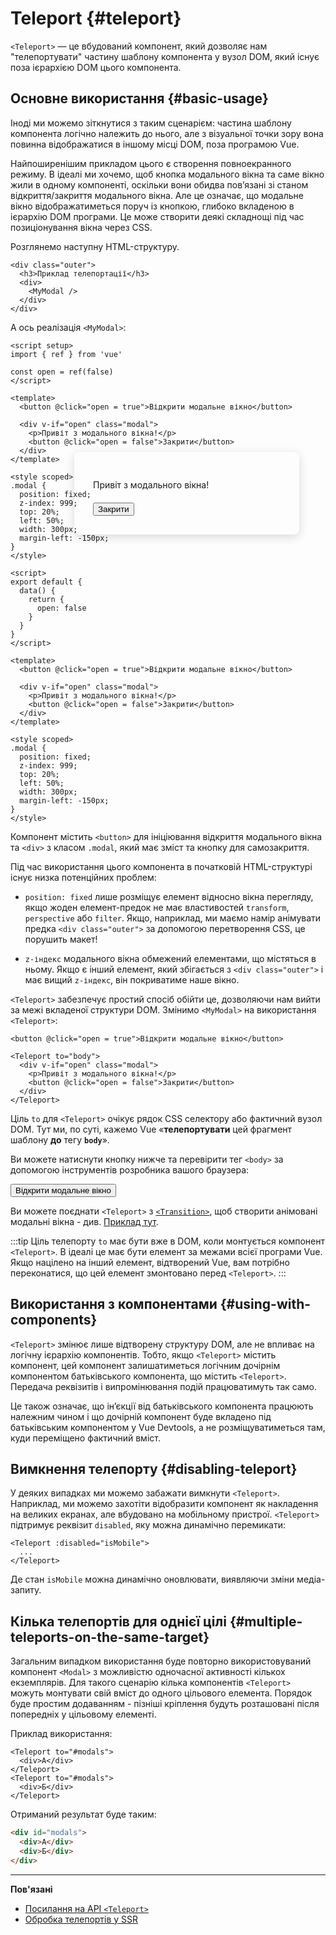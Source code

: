 # Teleport {#teleport}

 <VueSchoolLink href="https://vueschool.io/lessons/vue-3-teleport" title="Безкоштовний урок телепортації Vue.js"/>

`<Teleport>` — це вбудований компонент, який дозволяє нам "телепортувати" частину шаблону компонента у вузол DOM, який існує поза ієрархією DOM цього компонента.

## Основне використання {#basic-usage}

Іноді ми можемо зіткнутися з таким сценарієм: частина шаблону компонента логічно належить до нього, але з візуальної точки зору вона повинна відображатися в іншому місці DOM, поза програмою Vue.

Найпоширенішим прикладом цього є створення повноекранного режиму. В ідеалі ми хочемо, щоб кнопка модального вікна та саме вікно жили в одному компоненті, оскільки вони обидва пов’язані зі станом відкриття/закриття модального вікна. Але це означає, що модальне вікно відображатиметься поруч із кнопкою, глибоко вкладеною в ієрархію DOM програми. Це може створити деякі складнощі під час позиціонування вікна через CSS.

Розглянемо наступну HTML-структуру.

```vue-html
<div class="outer">
  <h3>Приклад телепортації</h3>
  <div>
    <MyModal />
  </div>
</div>
```

А ось реалізація `<MyModal>`:

<div class="composition-api">

```vue
<script setup>
import { ref } from 'vue'

const open = ref(false)
</script>

<template>
  <button @click="open = true">Відкрити модальне вікно</button>

  <div v-if="open" class="modal">
    <p>Привіт з модального вікна!</p>
    <button @click="open = false">Закрити</button>
  </div>
</template>

<style scoped>
.modal {
  position: fixed;
  z-index: 999;
  top: 20%;
  left: 50%;
  width: 300px;
  margin-left: -150px;
}
</style>
```

</div>
<div class="options-api">

```vue
<script>
export default {
  data() {
    return {
      open: false
    }
  }
}
</script>

<template>
  <button @click="open = true">Відкрити модальне вікно</button>

  <div v-if="open" class="modal">
    <p>Привіт з модального вікна!</p>
    <button @click="open = false">Закрити</button>
  </div>
</template>

<style scoped>
.modal {
  position: fixed;
  z-index: 999;
  top: 20%;
  left: 50%;
  width: 300px;
  margin-left: -150px;
}
</style>
```

</div>

Компонент містить `<button>` для ініціювання відкриття модального вікна та `<div>` з класом `.modal`, який має зміст та кнопку для самозакриття.

Під час використання цього компонента в початковій HTML-структурі існує низка потенційних проблем:

- `position: fixed` лише розміщує елемент відносно вікна перегляду, якщо жоден елемент-предок не має властивостей `transform`, `perspective` або `filter`. Якщо, наприклад, ми маємо намір анімувати предка `<div class="outer">` за допомогою перетворення CSS, це порушить макет!

- `z-індекс` модального вікна обмежений елементами, що містяться в ньому. Якщо є інший елемент, який збігається з `<div class="outer">` і має вищий `z-індекс`, він покриватиме наше вікно.

`<Teleport>` забезпечує простий спосіб обійти це, дозволяючи нам вийти за межі вкладеної структури DOM. Змінимо `<MyModal>` на використання `<Teleport>`:

```vue-html{3,8}
<button @click="open = true">Відкрити модальне вікно</button>

<Teleport to="body">
  <div v-if="open" class="modal">
    <p>Привіт з модального вікна!</p>
    <button @click="open = false">Закрити</button>
  </div>
</Teleport>
```

Ціль `to` для `<Teleport>` очікує рядок CSS селектору або фактичний вузол DOM. Тут ми, по суті, кажемо Vue «**телепортувати** цей фрагмент шаблону **до** тегу **`body`**».

Ви можете натиснути кнопку нижче та перевірити тег `<body>` за допомогою інструментів розробника вашого браузера:

<script setup>
let open = $ref(false)
</script>

<div class="demo">
  <button @click="open = true">Відкрити модальне вікно</button>
  <ClientOnly>
    <Teleport to="body">
      <div v-if="open" class="demo modal-demo">
        <p style="margin-bottom:20px">Привіт з модального вікна!</p>
        <button @click="open = false">Закрити</button>
      </div>
    </Teleport>
  </ClientOnly>
</div>

<style>
.modal-demo {
  position: fixed;
  z-index: 999;
  top: 20%;
  left: 50%;
  width: 300px;
  margin-left: -150px;
  background-color: var(--vt-c-bg);
  padding: 30px;
  border-radius: 8px;
  box-shadow: 0 4px 16px rgba(0, 0, 0, 0.15);
}
</style>

Ви можете поєднати `<Teleport>` з [`<Transition>`](./transition), щоб створити анімовані модальні вікна - див. [Приклад тут](/examples/#modal).

:::tip
Ціль телепорту `to` має бути вже в DOM, коли монтується компонент `<Teleport>`. В ідеалі це має бути елемент за межами всієї програми Vue. Якщо націлено на інший елемент, відтворений Vue, вам потрібно переконатися, що цей елемент змонтовано перед `<Teleport>`.
:::

## Використання з компонентами {#using-with-components}

`<Teleport>` змінює лише відтворену структуру DOM, але не впливає на логічну ієрархію компонентів. Тобто, якщо `<Teleport>` містить компонент, цей компонент залишатиметься логічним дочірнім компонентом батьківського компонента, що містить `<Teleport>`. Передача реквізитів і випромінювання подій працюватимуть так само.

Це також означає, що ін’єкції від батьківського компонента працюють належним чином і що дочірній компонент буде вкладено під батьківським компонентом у Vue Devtools, а не розміщуватиметься там, куди переміщено фактичний вміст.

## Вимкнення телепорту {#disabling-teleport}

У деяких випадках ми можемо забажати вимкнути `<Teleport>`. Наприклад, ми можемо захотіти відобразити компонент як накладення на великих екранах, але вбудовано на мобільному пристрої. `<Teleport>` підтримує реквізит `disabled`, яку можна динамічно перемикати:

```vue-html
<Teleport :disabled="isMobile">
  ...
</Teleport>
```

Де стан `isMobile` можна динамічно оновлювати, виявляючи зміни медіа-запиту.

## Кілька телепортів для однієї цілі {#multiple-teleports-on-the-same-target}

Загальним випадком використання буде повторно використовуваний компонент `<Modal>` з можливістю одночасної активності кількох екземплярів. Для такого сценарію кілька компонентів `<Teleport>` можуть монтувати свій вміст до одного цільового елемента. Порядок буде простим додаванням - пізніші кріплення будуть розташовані після попередніх у цільовому елементі.

Приклад використання:

```vue-html
<Teleport to="#modals">
  <div>А</div>
</Teleport>
<Teleport to="#modals">
  <div>Б</div>
</Teleport>
```

Отриманий результат буде таким:

```html
<div id="modals">
  <div>А</div>
  <div>Б</div>
</div>
```

---

**Пов'язані**

- [Посилання на API `<Teleport>`](/api/built-in-components.html#teleport)
- [Обробка телепортів у SSR](/guide/scaling-up/ssr.html#teleports)
